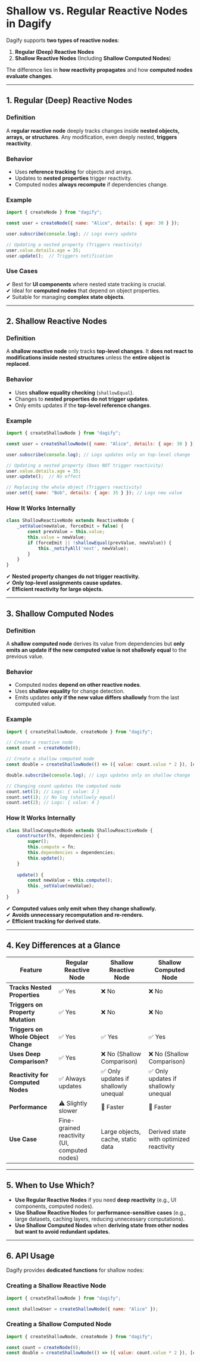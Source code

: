# Shallow vs. Regular Reactive Nodes in Dagify

Dagify supports **two types of reactive nodes**:  
1. **Regular (Deep) Reactive Nodes**  
2. **Shallow Reactive Nodes** (Including **Shallow Computed Nodes**)  

The difference lies in **how reactivity propagates** and how **computed nodes evaluate changes**.

---

## 1. Regular (Deep) Reactive Nodes
### Definition
A **regular reactive node** deeply tracks changes inside **nested objects, arrays, or structures**. Any modification, even deeply nested, **triggers reactivity**.

### Behavior
- Uses **reference tracking** for objects and arrays.
- Updates to **nested properties** trigger reactivity.
- Computed nodes **always recompute** if dependencies change.

### Example
```javascript
import { createNode } from "dagify";

const user = createNode({ name: "Alice", details: { age: 30 } });

user.subscribe(console.log); // Logs every update

// Updating a nested property (Triggers reactivity)
user.value.details.age = 35;
user.update();  // Triggers notification
```

### Use Cases
✔ Best for **UI components** where nested state tracking is crucial.  
✔ Ideal for **computed nodes** that depend on object properties.  
✔ Suitable for managing **complex state objects**.

---

## 2. Shallow Reactive Nodes
### Definition
A **shallow reactive node** only tracks **top-level changes**. It **does not react to modifications inside nested structures** unless the **entire object is replaced**.

### Behavior
- Uses **shallow equality checking** (`shallowEqual`).
- Changes to **nested properties do not trigger updates**.
- Only emits updates if the **top-level reference changes**.

### Example
```javascript
import { createShallowNode } from "dagify";

const user = createShallowNode({ name: "Alice", details: { age: 30 } });

user.subscribe(console.log); // Logs updates only on top-level change

// Updating a nested property (Does NOT trigger reactivity)
user.value.details.age = 35;
user.update();  // No effect

// Replacing the whole object (Triggers reactivity)
user.set({ name: "Bob", details: { age: 35 } }); // Logs new value
```

### How It Works Internally
```javascript
class ShallowReactiveNode extends ReactiveNode {
    _setValue(newValue, forceEmit = false) {
        const prevValue = this.value;
        this.value = newValue;
        if (forceEmit || !shallowEqual(prevValue, newValue)) {
            this._notifyAll('next', newValue);
        }
    }
}
```

✔ **Nested property changes do not trigger reactivity.**  
✔ **Only top-level assignments cause updates.**  
✔ **Efficient reactivity for large objects.**  

---

## 3. Shallow Computed Nodes
### Definition
A **shallow computed node** derives its value from dependencies but **only emits an update if the new computed value is not shallowly equal** to the previous value.

### Behavior
- Computed nodes **depend on other reactive nodes**.
- Uses **shallow equality** for change detection.
- Emits updates **only if the new value differs shallowly** from the last computed value.

### Example
```javascript
import { createShallowNode, createNode } from "dagify";

// Create a reactive node
const count = createNode(0);

// Create a shallow computed node
const double = createShallowNode(() => ({ value: count.value * 2 }), [count]);

double.subscribe(console.log); // Logs updates only on shallow change

// Changing count updates the computed node
count.set(1); // Logs: { value: 2 }
count.set(1); // No log (shallowly equal)
count.set(2); // Logs: { value: 4 }
```

### How It Works Internally
```javascript
class ShallowComputedNode extends ShallowReactiveNode {
    constructor(fn, dependencies) {
        super();
        this.compute = fn;
        this.dependencies = dependencies;
        this.update();
    }
  
    update() {
        const newValue = this.compute();
        this._setValue(newValue);
    }
}
```

✔ **Computed values only emit when they change shallowly.**  
✔ **Avoids unnecessary recomputation and re-renders.**  
✔ **Efficient tracking for derived state.**  

---

## 4. Key Differences at a Glance
| Feature               | Regular Reactive Node | Shallow Reactive Node | Shallow Computed Node |
|----------------------|----------------------|----------------------|----------------------|
| **Tracks Nested Properties** | ✅ Yes | ❌ No | ❌ No |
| **Triggers on Property Mutation** | ✅ Yes | ❌ No | ❌ No |
| **Triggers on Whole Object Change** | ✅ Yes | ✅ Yes | ✅ Yes |
| **Uses Deep Comparison?** | ✅ Yes | ❌ No (Shallow Comparison) | ❌ No (Shallow Comparison) |
| **Reactivity for Computed Nodes** | ✅ Always updates | ✅ Only updates if shallowly unequal | ✅ Only updates if shallowly unequal |
| **Performance** | ⚠ Slightly slower | 🚀 Faster | 🚀 Faster |
| **Use Case** | Fine-grained reactivity (UI, computed nodes) | Large objects, cache, static data | Derived state with optimized reactivity |

---

## 5. When to Use Which?
- **Use Regular Reactive Nodes** if you need **deep reactivity** (e.g., UI components, computed nodes).
- **Use Shallow Reactive Nodes** for **performance-sensitive cases** (e.g., large datasets, caching layers, reducing unnecessary computations).
- **Use Shallow Computed Nodes** when **deriving state from other nodes but want to avoid redundant updates.**

---

## 6. API Usage
Dagify provides **dedicated functions** for shallow nodes:

### Creating a Shallow Reactive Node
```javascript
import { createShallowNode } from "dagify";

const shallowUser = createShallowNode({ name: "Alice" });
```

### Creating a Shallow Computed Node
```javascript
import { createShallowNode, createNode } from "dagify";

const count = createNode(0);
const double = createShallowNode(() => ({ value: count.value * 2 }), [count]);
```